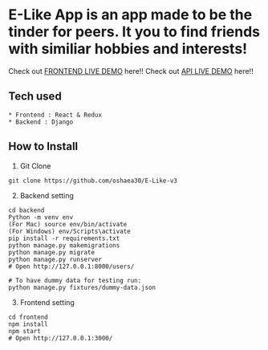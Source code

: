 # E-Like App is an app made to be the tinder for peers. It you to find friends with similiar hobbies and interests!

Check out [FRONTEND LIVE DEMO](https://e-like-frontend.herokuapp.com/) here!!
Check out [API LIVE DEMO](https://e-like-backend.herokuapp.com/) here!!
## Tech used
```
* Frontend : React & Redux
* Backend : Django
```
## How to Install
1. Git Clone
```
git clone https://github.com/oshaea30/E-Like-v3
```
2. Backend setting
```
cd backend
Python -m venv env
(For Mac) source env/bin/activate
(For Windows) env/Scripts\activate
pip install -r requirements.txt
python manage.py makemigrations
python manage.py migrate
python manage.py runserver
# Open http://127.0.0.1:8000/users/

# To have dummy data for testing run:
python manage.py fixtures/dummy-data.json

```
3. Frontend setting
```
cd frontend
npm install
npm start
# Open http://127.0.0.1:3000/
```

